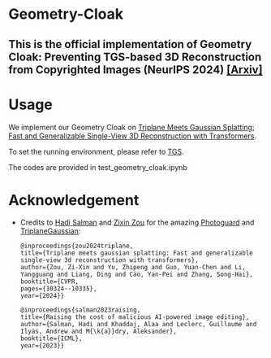 # Geometry-Cloak
## This is the official implementation of Geometry Cloak: Preventing TGS-based 3D Reconstruction from Copyrighted Images (NeurIPS 2024) [[Arxiv]](https://arxiv.org/abs/2410.22705)

# Usage

We implement our Geometry Cloak on [Triplane Meets Gaussian Splatting: Fast and Generalizable Single-View 3D Reconstruction with Transformers](https://arxiv.org/abs/2312.09147). 

To set the running environment, please refer to [TGS](https://github.com/VAST-AI-Research/TriplaneGaussian).

The codes are provided in test_geometry_cloak.ipynb



# Acknowledgement

* Credits to [Hadi Salman](https://hadisalman.com/) and [Zixin Zou](https://github.com/zouzx) for the amazing [Photoguard](https://github.com/MadryLab/photoguard) and [TriplaneGaussian](https://github.com/VAST-AI-Research/TriplaneGaussian):
  
  ```
  @inproceedings{zou2024triplane,
  title={Triplane meets gaussian splatting: Fast and generalizable single-view 3d reconstruction with transformers},
  author={Zou, Zi-Xin and Yu, Zhipeng and Guo, Yuan-Chen and Li, Yangguang and Liang, Ding and Cao, Yan-Pei and Zhang, Song-Hai},
  booktitle={CVPR,
  pages={10324--10335},
  year={2024}}

  @inproceedings{salman2023raising,
  title={Raising the cost of malicious AI-powered image editing},
  author={Salman, Hadi and Khaddaj, Alaa and Leclerc, Guillaume and Ilyas, Andrew and M{\k{a}}dry, Aleksander},
  booktitle={ICML},
  year={2023}}

    ```

